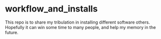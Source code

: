 # workflow_and_installs
This repo is to share my tribulation in installing different software others. Hopefully it can win some time to many people, and help my memory in the future.

